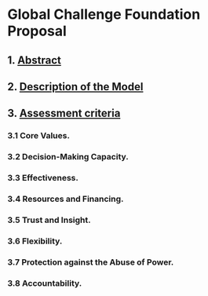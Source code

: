 # Global Challenge Foundation Proposal


## 1. [Abstract](https://github.com/xsttx/GCF-proposal/blob/master/Abstract.md)


## 2. [Description of the Model](https://github.com/xsttx/GCF-proposal/blob/master/Description%20of%20the%20model.md)


## 3. [Assessment criteria](https://github.com/xsttx/GCF-proposal/blob/master/Assessment%20criteria.md)

### 3.1 Core Values.

### 3.2 Decision-Making Capacity.

### 3.3 Effectiveness.

### 3.4 Resources and Financing.

### 3.5 Trust and Insight.

### 3.6 Flexibility.

### 3.7 Protection against the Abuse of Power.

### 3.8 Accountability.

